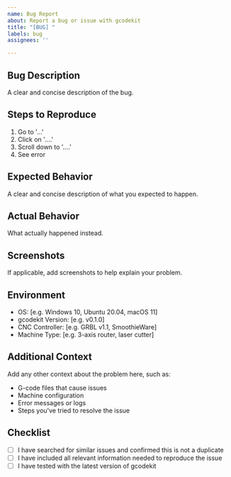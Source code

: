 ```yaml
---
name: Bug Report
about: Report a bug or issue with gcodekit
title: "[BUG] "
labels: bug
assignees: ''

---
```


## Bug Description
A clear and concise description of the bug.

## Steps to Reproduce
1. Go to '...'
2. Click on '....'
3. Scroll down to '....'
4. See error

## Expected Behavior
A clear and concise description of what you expected to happen.

## Actual Behavior
What actually happened instead.

## Screenshots
If applicable, add screenshots to help explain your problem.

## Environment
- OS: [e.g. Windows 10, Ubuntu 20.04, macOS 11]
- gcodekit Version: [e.g. v0.1.0]
- CNC Controller: [e.g. GRBL v1.1, SmoothieWare]
- Machine Type: [e.g. 3-axis router, laser cutter]

## Additional Context
Add any other context about the problem here, such as:
- G-code files that cause issues
- Machine configuration
- Error messages or logs
- Steps you've tried to resolve the issue

## Checklist
- [ ] I have searched for similar issues and confirmed this is not a duplicate
- [ ] I have included all relevant information needed to reproduce the issue
- [ ] I have tested with the latest version of gcodekit